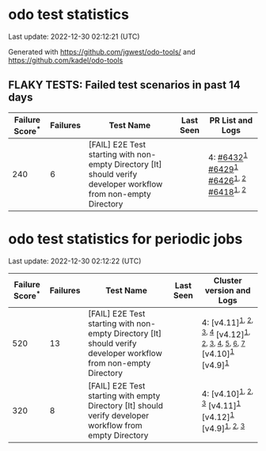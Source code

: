 # odo test statistics
Last update: 2022-12-30 02:12:21 (UTC)

Generated with https://github.com/jgwest/odo-tools/ and https://github.com/kadel/odo-tools
## FLAKY TESTS: Failed test scenarios in past 14 days
| Failure Score<sup>*</sup> | Failures | Test Name | Last Seen | PR List and Logs 
|---|---|---|---|---|
| 240 | 6 | [FAIL] E2E Test starting with non-empty Directory [It] should verify developer workflow from non-empty Directory |  | 4: [#6432](https://github.com/openshift/odo/pull/6432)<sup>[1](https://storage.googleapis.com/origin-ci-test/pr-logs/pull/redhat-developer_odo/6432/pull-ci-redhat-developer-odo-main-v4.11-integration-e2e/1605580185896226816/build-log.txt)</sup> [#6429](https://github.com/openshift/odo/pull/6429)<sup>[1](https://storage.googleapis.com/origin-ci-test/pr-logs/pull/redhat-developer_odo/6429/pull-ci-redhat-developer-odo-main-v4.11-integration-e2e/1605531483114573824/build-log.txt)</sup> [#6426](https://github.com/openshift/odo/pull/6426)<sup>[1](https://storage.googleapis.com/origin-ci-test/pr-logs/pull/redhat-developer_odo/6426/pull-ci-redhat-developer-odo-main-v4.11-integration-e2e/1604858144536662016/build-log.txt), [2](https://storage.googleapis.com/origin-ci-test/pr-logs/pull/redhat-developer_odo/6426/pull-ci-redhat-developer-odo-main-v4.11-integration-e2e/1604826645389119488/build-log.txt)</sup> [#6418](https://github.com/openshift/odo/pull/6418)<sup>[1](https://storage.googleapis.com/origin-ci-test/pr-logs/pull/redhat-developer_odo/6418/pull-ci-redhat-developer-odo-main-v4.11-integration-e2e/1605144759209299968/build-log.txt), [2](https://storage.googleapis.com/origin-ci-test/pr-logs/pull/redhat-developer_odo/6418/pull-ci-redhat-developer-odo-main-v4.11-integration-e2e/1605491939279376384/build-log.txt)</sup> 


# odo test statistics for periodic jobs
Last update: 2022-12-30 02:12:22 (UTC)

| Failure Score<sup>*</sup> | Failures | Test Name | Last Seen | Cluster version and Logs 
|---|---|---|---|---|
| 520 | 13 | [FAIL] E2E Test starting with non-empty Directory [It] should verify developer workflow from non-empty Directory |  | 4: [v4.11]<sup>[1](https://storage.googleapis.com/origin-ci-test/logs/periodic-ci-redhat-developer-odo-main-v4.11-sbo-nightly-odo-tests/1607164443421052928/build-log.txt), [2](https://storage.googleapis.com/origin-ci-test/logs/periodic-ci-redhat-developer-odo-main-v4.11-sbo-nightly-odo-tests/1605352657768157184/build-log.txt), [3](https://storage.googleapis.com/origin-ci-test/logs/periodic-ci-redhat-developer-odo-main-v4.11-sbo-nightly-odo-tests/1606077521974005760/build-log.txt), [4](https://storage.googleapis.com/origin-ci-test/logs/periodic-ci-redhat-developer-odo-main-v4.11-sbo-nightly-odo-tests/1606802054381047808/build-log.txt)</sup> [v4.12]<sup>[1](https://storage.googleapis.com/origin-ci-test/logs/periodic-ci-redhat-developer-odo-main-v4.12-integration-e2e-periodic/1604265429407109120/build-log.txt), [2](https://storage.googleapis.com/origin-ci-test/logs/periodic-ci-redhat-developer-odo-main-v4.12-integration-e2e-periodic/1604990143368794112/build-log.txt), [3](https://storage.googleapis.com/origin-ci-test/logs/periodic-ci-redhat-developer-odo-main-v4.12-integration-e2e-periodic/1607526835019583488/build-log.txt), [4](https://storage.googleapis.com/origin-ci-test/logs/periodic-ci-redhat-developer-odo-main-v4.12-integration-e2e-periodic/1606439862431387648/build-log.txt), [5](https://storage.googleapis.com/origin-ci-test/logs/periodic-ci-redhat-developer-odo-main-v4.12-integration-e2e-periodic/1608614185057390592/build-log.txt), [6](https://storage.googleapis.com/origin-ci-test/logs/periodic-ci-redhat-developer-odo-main-v4.12-integration-e2e-periodic/1605352658611212288/build-log.txt), [7](https://storage.googleapis.com/origin-ci-test/logs/periodic-ci-redhat-developer-odo-main-v4.12-integration-e2e-periodic/1608251798382972928/build-log.txt)</sup> [v4.10]<sup>[1](https://storage.googleapis.com/origin-ci-test/logs/periodic-ci-redhat-developer-odo-main-v4.10-integration-e2e-periodic/1603903009006292992/build-log.txt)</sup> [v4.9]<sup>[1](https://storage.googleapis.com/origin-ci-test/logs/periodic-ci-redhat-developer-odo-main-v4.9-integration-e2e-periodic/1608251799217639424/build-log.txt)</sup> 
| 320 | 8 | [FAIL] E2E Test starting with empty Directory [It] should verify developer workflow from empty Directory |  | 4: [v4.10]<sup>[1](https://storage.googleapis.com/origin-ci-test/logs/periodic-ci-redhat-developer-odo-main-v4.10-integration-e2e-periodic/1605352656518254592/build-log.txt), [2](https://storage.googleapis.com/origin-ci-test/logs/periodic-ci-redhat-developer-odo-main-v4.10-integration-e2e-periodic/1604265426886332416/build-log.txt), [3](https://storage.googleapis.com/origin-ci-test/logs/periodic-ci-redhat-developer-odo-main-v4.10-integration-e2e-periodic/1605715037807185920/build-log.txt)</sup> [v4.11]<sup>[1](https://storage.googleapis.com/origin-ci-test/logs/periodic-ci-redhat-developer-odo-main-v4.11-integration-e2e-periodic/1604627839477354496/build-log.txt)</sup> [v4.12]<sup>[1](https://storage.googleapis.com/origin-ci-test/logs/periodic-ci-redhat-developer-odo-main-v4.12-integration-e2e-periodic/1607164445933441024/build-log.txt)</sup> [v4.9]<sup>[1](https://storage.googleapis.com/origin-ci-test/logs/periodic-ci-redhat-developer-odo-main-v4.9-integration-e2e-periodic/1605715041091325952/build-log.txt), [2](https://storage.googleapis.com/origin-ci-test/logs/periodic-ci-redhat-developer-odo-main-v4.9-integration-e2e-periodic/1604265430241775616/build-log.txt), [3](https://storage.googleapis.com/origin-ci-test/logs/periodic-ci-redhat-developer-odo-main-v4.9-integration-e2e-periodic/1606077523655921664/build-log.txt)</sup> 


